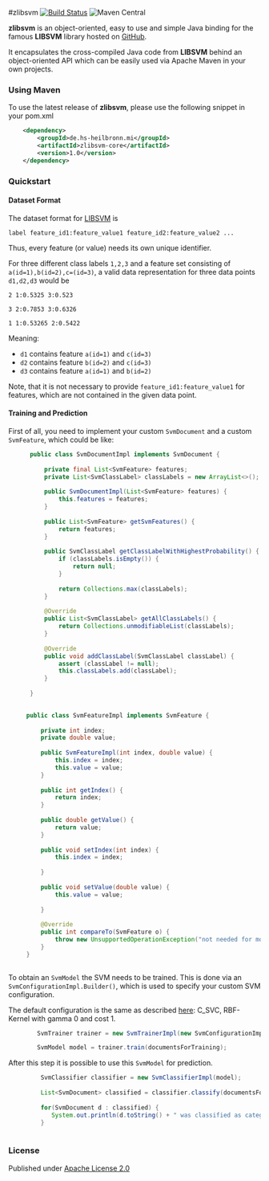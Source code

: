 #zlibsvm [![Build Status](https://travis-ci.org/rzo1/zlibsvm.svg?branch=master)](https://travis-ci.org/rzo1/zlibsvm)   ![Maven Central](https://img.shields.io/maven-central/v/de.hs-heilbronn.mi/zlibsvm.svg?style=flat-square)

**zlibsvm** is an object-oriented, easy to use and simple Java binding for the famous **LIBSVM** library hosted on [GitHub](https://github.com/cjlin1/libsvm).

It encapsulates the cross-compiled Java code from **LIBSVM** behind an object-oriented API which can be easily used via Apache Maven in your own projects.

### Using Maven

To use the latest release of **zlibsvm**, please use the following snippet in your pom.xml

```xml
    <dependency>
        <groupId>de.hs-heilbronn.mi</groupId>
        <artifactId>zlibsvm-core</artifactId>
        <version>1.0</version>
    </dependency>
```

### Quickstart

#### Dataset Format

The dataset format for [LIBSVM](https://www.csie.ntu.edu.tw/~cjlin/libsvm/) is 

    label feature_id1:feature_value1 feature_id2:feature_value2 ...

Thus, every feature (or value) needs its own unique identifier.

For three different class labels `1,2,3` and a feature set consisting of `a(id=1),b(id=2),c=(id=3)`, a valid data representation for  three data points `d1,d2,d3` would be

    2 1:0.5325 3:0.523
    
    3 2:0.7853 3:0.6326
    
    1 1:0.53265 2:0.5422

Meaning:

 - `d1` contains feature `a(id=1)` and `c(id=3)`
 - `d2` contains feature `b(id=2)` and `c(id=3)`
 - `d3` contains feature `a(id=1)` and `b(id=2)`

Note, that it is not necessary to provide `feature_id1:feature_value1` for features, which are not contained in the given data point.

#### Training and Prediction

First of all, you need to implement your custom `SvmDocument` and a custom `SvmFeature`, which could be like:

```java
      public class SvmDocumentImpl implements SvmDocument {
      
          private final List<SvmFeature> features;
          private List<SvmClassLabel> classLabels = new ArrayList<>();
      
          public SvmDocumentImpl(List<SvmFeature> features) {
              this.features = features;
          }
      
          public List<SvmFeature> getSvmFeatures() {
              return features;
          }
      
          public SvmClassLabel getClassLabelWithHighestProbability() {
              if (classLabels.isEmpty()) {
                  return null;
              }
      
              return Collections.max(classLabels);
          }
      
          @Override
          public List<SvmClassLabel> getAllClassLabels() {
              return Collections.unmodifiableList(classLabels);
          }
      
          @Override
          public void addClassLabel(SvmClassLabel classLabel) {
              assert (classLabel != null);
              this.classLabels.add(classLabel);
          }
            
      }
      
```

```java
     public class SvmFeatureImpl implements SvmFeature {
     
         private int index;
         private double value;
     
         public SvmFeatureImpl(int index, double value) {
             this.index = index;
             this.value = value;
         }
     
         public int getIndex() {
             return index;
         }
     
         public double getValue() {
             return value;
         }
     
         public void setIndex(int index) {
             this.index = index;
     
         }
     
         public void setValue(double value) {
             this.value = value;
     
         }
     
         @Override
         public int compareTo(SvmFeature o) {
             throw new UnsupportedOperationException("not needed for mock");
         }
     }
      
```

To obtain an `SvmModel` the SVM needs to be trained. This is done via an `SvmConfigurationImpl.Builder()`, which is used to specify your custom SVM configuration.
 
The default configuration is the same as described [here](https://github.com/cjlin1/libsvm): C_SVC, RBF-Kernel with gamma 0 and cost 1.

```java
        SvmTrainer trainer = new SvmTrainerImpl(new SvmConfigurationImpl.Builder().build(),"my-custom-trained-model");

        SvmModel model = trainer.train(documentsForTraining);

```

After this step it is possible to use this `SvmModel` for prediction.

```java
         SvmClassifier classifier = new SvmClassifierImpl(model);
        
         List<SvmDocument> classified = classifier.classify(documentsForPrediction, true);
         
         for(SvmDocument d : classified) {
            System.out.println(d.toString() + " was classified as category:" + d.getClassLabelWithHighestProbability().getNumeric());
         }
                  
```


### License

Published under [Apache License 2.0](http://www.apache.org/licenses/LICENSE-2.0)